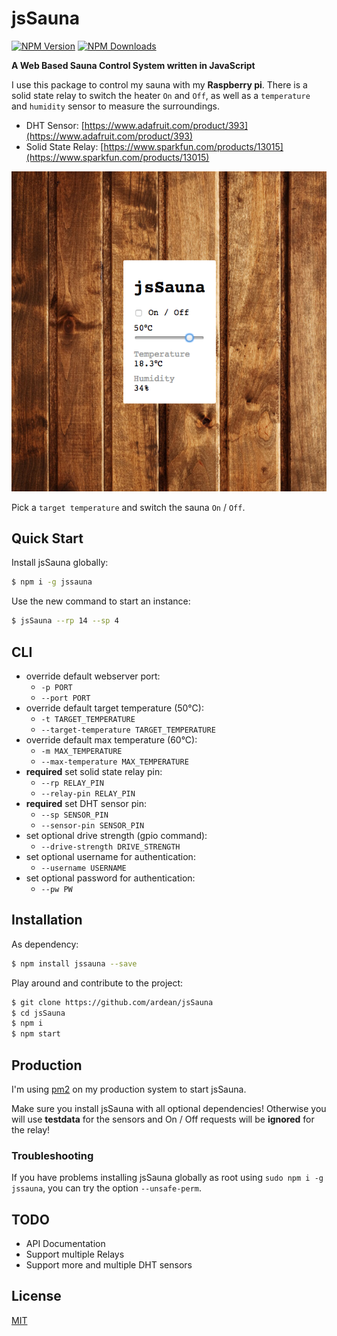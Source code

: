 # jsSauna

[![NPM Version][npm-image]][downloads-url] [![NPM Downloads][downloads-image]][downloads-url]

**A Web Based Sauna Control System written in JavaScript**

I use this package to control my sauna with my **Raspberry pi**.
There is a solid state relay to switch the heater `On` and `Off`, as well as a `temperature` and `humidity` sensor to measure the surroundings.

- DHT Sensor: [https://www.adafruit.com/product/393](https://www.adafruit.com/product/393)
- Solid State Relay: [https://www.sparkfun.com/products/13015](https://www.sparkfun.com/products/13015)

![jsSauna - Webapp](docs/images/ui.png)

Pick a `target temperature` and switch the sauna `On` / `Off`.

## Quick Start

Install jsSauna globally:

```bash
$ npm i -g jssauna
```

Use the new command to start an instance:

```bash
$ jsSauna --rp 14 --sp 4
```

## CLI

- override default webserver port:
  - `-p PORT`
  - `--port PORT`
- override default target temperature (50°C):
  - `-t TARGET_TEMPERATURE`
  - `--target-temperature TARGET_TEMPERATURE`
- override default max temperature (60°C):
  - `-m MAX_TEMPERATURE`
  - `--max-temperature MAX_TEMPERATURE`
- **required** set solid state relay pin:
  - `--rp RELAY_PIN`
  - `--relay-pin RELAY_PIN`
- **required** set DHT sensor pin:
  - `--sp SENSOR_PIN`
  - `--sensor-pin SENSOR_PIN`
- set optional drive strength (gpio command):
  - `--drive-strength DRIVE_STRENGTH`
- set optional username for authentication:
  - `--username USERNAME`
- set optional password for authentication:
  - `--pw PW`

## Installation

As dependency:

```sh
$ npm install jssauna --save
```

Play around and contribute to the project:

```sh
$ git clone https://github.com/ardean/jsSauna
$ cd jsSauna
$ npm i
$ npm start
```

## Production

I'm using [pm2](https://www.npmjs.com/package/pm2) on my production system to start jsSauna.

Make sure you install jsSauna with all optional dependencies!
Otherwise you will use **testdata** for the sensors and On / Off requests will be **ignored** for the relay!

### Troubleshooting

If you have problems installing jsSauna globally as root using `sudo npm i -g jssauna`, you can try the option `--unsafe-perm`.

## TODO

- API Documentation
- Support multiple Relays
- Support more and multiple DHT sensors

## License

[MIT](LICENSE)

[downloads-image]: https://img.shields.io/npm/dm/jssauna.svg
[downloads-url]: https://npmjs.org/package/jssauna
[npm-image]: https://img.shields.io/npm/v/jssauna.svg
[npm-url]: https://npmjs.org/package/jssauna
